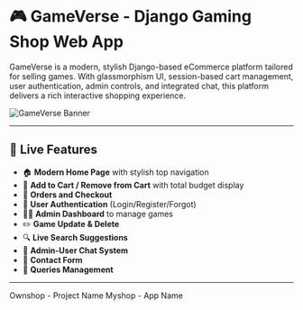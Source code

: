 # 🎮 GameVerse - Django Gaming Shop Web App

GameVerse is a modern, stylish Django-based eCommerce platform tailored for selling games. With glassmorphism UI, session-based cart management, user authentication, admin controls, and integrated chat, this platform delivers a rich interactive shopping experience.

![GameVerse Banner](static/images/banner.png) <!-- Optional screenshot -->

---

## 🚀 Live Features

- 🏠 **Modern Home Page** with stylish top navigation
- 🛒 **Add to Cart / Remove from Cart** with total budget display
- 🧾 **Orders and Checkout**
- 🔐 **User Authentication** (Login/Register/Forgot)
- 🧑‍💼 **Admin Dashboard** to manage games
- ✏️ **Game Update & Delete**
- 🔍 **Live Search Suggestions**
- 💬 **Admin-User Chat System**
- 📩 **Contact Form**
- 📜 **Queries Management**

---
Ownshop - Project Name
Myshop - App Name
